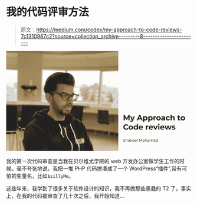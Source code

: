 # 我的代码评审方法

> 原文：<https://medium.com/codex/my-approach-to-code-reviews-7c1310987c2?source=collection_archive---------8----------------------->

![](img/8421c2b3ef6b74dd94bf1f19a388c6d1.png)

我的第一次代码审查是当我在贝尔维尤学院的 web 开发办公室做学生工作的时候。毫不夸张地说，我把一堆 PHP 代码拼凑成了一个 WordPress“插件”,带有可怕的变量名，比如`$sillyMe`。

这些年来，我学到了很多关于软件设计的知识，我不再做那些愚蠢的 T2 了。事实上，在我的代码被审查了几十次之后，我开始知道…